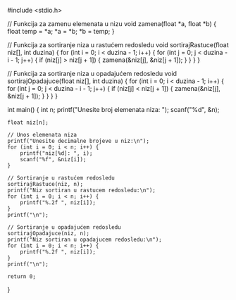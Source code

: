 #include <stdio.h>

// Funkcija za zamenu elemenata u nizu
void zamena(float *a, float *b) {
    float temp = *a;
    *a = *b;
    *b = temp;
}

// Funkcija za sortiranje niza u rastućem redosledu
void sortirajRastuce(float niz[], int duzina) {
    for (int i = 0; i < duzina - 1; i++) {
        for (int j = 0; j < duzina - i - 1; j++) {
            if (niz[j] > niz[j + 1]) {
                zamena(&niz[j], &niz[j + 1]);
            }
        }
    }
}

// Funkcija za sortiranje niza u opadajućem redosledu
void sortirajOpadajuce(float niz[], int duzina) {
    for (int i = 0; i < duzina - 1; i++) {
        for (int j = 0; j < duzina - i - 1; j++) {
            if (niz[j] < niz[j + 1]) {
                zamena(&niz[j], &niz[j + 1]);
            }
        }
    }
}

int main() {
    int n;
    printf("Unesite broj elemenata niza: ");
    scanf("%d", &n);

    float niz[n];

    // Unos elemenata niza
    printf("Unesite decimalne brojeve u niz:\n");
    for (int i = 0; i < n; i++) {
        printf("niz[%d]: ", i);
        scanf("%f", &niz[i]);
    }

    // Sortiranje u rastućem redosledu
    sortirajRastuce(niz, n);
    printf("Niz sortiran u rastucem redosledu:\n");
    for (int i = 0; i < n; i++) {
        printf("%.2f ", niz[i]);
    }
    printf("\n");

    // Sortiranje u opadajućem redosledu
    sortirajOpadajuce(niz, n);
    printf("Niz sortiran u opadajucem redosledu:\n");
    for (int i = 0; i < n; i++) {
        printf("%.2f ", niz[i]);
    }
    printf("\n");

    return 0;
}
